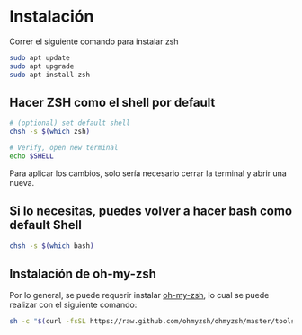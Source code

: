 # Instalación

Correr el siguiente comando para instalar zsh

```bash
sudo apt update
sudo apt upgrade
sudo apt install zsh
```

## Hacer ZSH como el shell por default
```bash
# (optional) set default shell
chsh -s $(which zsh)

# Verify, open new terminal
echo $SHELL
```

Para aplicar los cambios, solo sería necesario cerrar la terminal y abrir una nueva.

## Si lo necesitas, puedes volver a hacer bash como default Shell
```bash
chsh -s $(which bash)
```

## Instalación de oh-my-zsh
Por lo general, se puede requerir instalar [oh-my-zsh](https://ohmyz.sh/), lo cual se puede realizar con el siguiente comando:
```bash
sh -c "$(curl -fsSL https://raw.github.com/ohmyzsh/ohmyzsh/master/tools/install.sh)"
```
